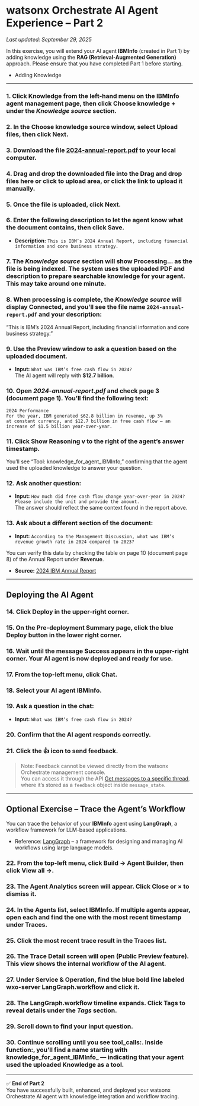 # watsonx Orchestrate AI Agent Experience – Part 2

_Last updated: September 29, 2025_

In this exercise, you will extend your AI agent **IBMInfo** (created in Part 1) by adding knowledge using the **RAG (Retrieval-Augmented Generation)** approach. Please ensure that you have completed Part 1 before starting.

* Adding Knowledge

---

### 1. Click **Knowledge** from the left-hand menu on the IBMInfo agent management page, then click **Choose knowledge +** under the *Knowledge source* section.

### 2. In the **Choose knowledge source** window, select **Upload files**, then click **Next**.

### 3. Download the file [2024-annual-report.pdf](https://github.com/IBM/japan-technology/blob/main/watsonxOrchestrate/dojo/1/02RagAgent/2024-annual-report.pdf) to your local computer.

### 4. Drag and drop the downloaded file into the **Drag and drop files here or click to upload** area, or click the link to upload it manually.

### 5. Once the file is uploaded, click **Next**.

### 6. Enter the following description to let the agent know what the document contains, then click **Save**.

* **Description:** `This is IBM’s 2024 Annual Report, including financial information and core business strategy.`

### 7. The *Knowledge source* section will show **Processing...** as the file is being indexed. The system uses the uploaded PDF and description to prepare searchable knowledge for your agent. This may take around one minute.

### 8. When processing is complete, the *Knowledge source* will display **Connected**, and you’ll see the file name `2024-annual-report.pdf` and your description:  
“This is IBM’s 2024 Annual Report, including financial information and core business strategy.”

### 9. Use the **Preview** window to ask a question based on the uploaded document.  
* **Input:** `What was IBM’s free cash flow in 2024?`  
The AI agent will reply with **$12.7 billion**.

### 10. Open *2024-annual-report.pdf* and check page 3 (document page 1). You’ll find the following text:

```
2024 Performance
For the year, IBM generated $62.8 billion in revenue, up 3%
at constant currency, and $12.7 billion in free cash flow — an
increase of $1.5 billion year-over-year.
```

### 11. Click **Show Reasoning v** to the right of the agent’s answer timestamp.

You’ll see “Tool: knowledge_for_agent_IBMInfo,” confirming that the agent used the uploaded knowledge to answer your question.

### 12. Ask another question:  
* **Input:** `How much did free cash flow change year-over-year in 2024? Please include the unit and provide the amount.`  
The answer should reflect the same context found in the report above.

### 13. Ask about a different section of the document:  
* **Input:** `According to the Management Discussion, what was IBM’s revenue growth rate in 2024 compared to 2023?`

You can verify this data by checking the table on page 10 (document page 8) of the Annual Report under **Revenue**.

* **Source:** [2024 IBM Annual Report](https://www.ibm.com/downloads/documents/us-en/1227c12d3a38b173)

---

## Deploying the AI Agent

### 14. Click **Deploy** in the upper-right corner.

### 15. On the **Pre-deployment Summary** page, click the blue **Deploy** button in the lower right corner.

### 16. Wait until the message **Success** appears in the upper-right corner. Your AI agent is now deployed and ready for use.

### 17. From the top-left menu, click **Chat**.

### 18. Select your AI agent **IBMInfo**.

### 19. Ask a question in the chat:  
* **Input:** `What was IBM’s free cash flow in 2024?`

### 20. Confirm that the AI agent responds correctly.

### 21. Click the 👍 icon to send feedback.

> Note: Feedback cannot be viewed directly from the watsonx Orchestrate management console.  
> You can access it through the API [Get messages to a specific thread](https://developer.ibm.com/apis/catalog/watsonorchestrate--custom-assistants/api/API--watsonorchestrate--agentic-experience#Get_Message_by_ID_v1_threads__thread_id__messages__message_id__get), where it’s stored as a `feedback` object inside `message_state`.

---

## Optional Exercise – Trace the Agent’s Workflow

You can trace the behavior of your **IBMInfo** agent using **LangGraph**, a workflow framework for LLM-based applications.

* Reference: [LangGraph](https://www.langchain.com/langgraph) – a framework for designing and managing AI workflows using large language models.

### 22. From the top-left menu, click **Build → Agent Builder**, then click **View all →**.

### 23. The **Agent Analytics** screen will appear. Click **Close** or **×** to dismiss it.

### 24. In the **Agents** list, select **IBMInfo**. If multiple agents appear, open each and find the one with the most recent timestamp under **Traces**.

### 25. Click the most recent trace result in the **Traces** list.

### 26. The **Trace Detail** screen will open (Public Preview feature). This view shows the internal workflow of the AI agent.

### 27. Under **Service & Operation**, find the blue bold line labeled **wxo-server LangGraph.workflow** and click it.

### 28. The **LangGraph.workflow** timeline expands. Click **Tags** to reveal details under the *Tags* section.

### 29. Scroll down to find your input question.

### 30. Continue scrolling until you see **tool_calls:**. Inside **function:**, you’ll find a name starting with **knowledge_for_agent_IBMInfo_** — indicating that your agent used the uploaded Knowledge as a tool.

---

✅ **End of Part 2**  
You have successfully built, enhanced, and deployed your watsonx Orchestrate AI agent with knowledge integration and workflow tracing.